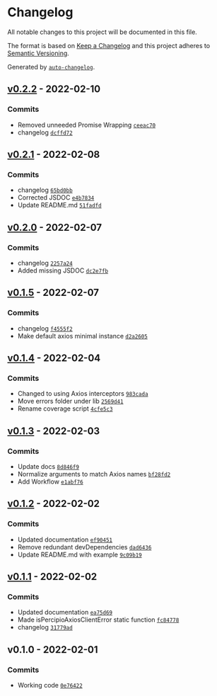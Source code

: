 # Changelog

All notable changes to this project will be documented in this file.

The format is based on [Keep a Changelog](https://keepachangelog.com/en/1.0.0/)
and this project adheres to [Semantic Versioning](https://semver.org/spec/v2.0.0.html).

Generated by [`auto-changelog`](https://github.com/CookPete/auto-changelog).

## [v0.2.2](https://github.com/martinholden-skillsoft/percipio-axios/compare/v0.2.1...v0.2.2) - 2022-02-10

### Commits

- Removed unneeded Promise Wrapping [`ceeac70`](https://github.com/martinholden-skillsoft/percipio-axios/commit/ceeac7024feb2fc70d301873e8cabb3ee8b1b125)
- changelog [`dcffd72`](https://github.com/martinholden-skillsoft/percipio-axios/commit/dcffd72fca07ef4b8a6dc023e78174c692d95a3b)

## [v0.2.1](https://github.com/martinholden-skillsoft/percipio-axios/compare/v0.2.0...v0.2.1) - 2022-02-08

### Commits

- changelog [`65bd0bb`](https://github.com/martinholden-skillsoft/percipio-axios/commit/65bd0bb211cbbdaab936bd50719ea9c69b3bd38b)
- Corrected JSDOC [`e4b7834`](https://github.com/martinholden-skillsoft/percipio-axios/commit/e4b78340090f5ea671068a683391534b750f91f1)
- Update README.md [`51fadfd`](https://github.com/martinholden-skillsoft/percipio-axios/commit/51fadfdc23c9d27dbd1dbc6cdef195825d88c7a4)

## [v0.2.0](https://github.com/martinholden-skillsoft/percipio-axios/compare/v0.1.5...v0.2.0) - 2022-02-07

### Commits

- changelog [`2257a24`](https://github.com/martinholden-skillsoft/percipio-axios/commit/2257a247a46b2b28e6dc1b901ef457e88e4145bf)
- Added missing JSDOC [`dc2e7fb`](https://github.com/martinholden-skillsoft/percipio-axios/commit/dc2e7fb17aa357ef93d66bcfbcf7d9b7194d2ba7)

## [v0.1.5](https://github.com/martinholden-skillsoft/percipio-axios/compare/v0.1.4...v0.1.5) - 2022-02-07

### Commits

- changelog [`f4555f2`](https://github.com/martinholden-skillsoft/percipio-axios/commit/f4555f2ce0cf157f2b94894b465efd3028ffdf6e)
- Make default axios minimal instance [`d2a2605`](https://github.com/martinholden-skillsoft/percipio-axios/commit/d2a2605555477f0fd0700220db6d53bde660a08e)

## [v0.1.4](https://github.com/martinholden-skillsoft/percipio-axios/compare/v0.1.3...v0.1.4) - 2022-02-04

### Commits

- Changed to using Axios interceptors [`983cada`](https://github.com/martinholden-skillsoft/percipio-axios/commit/983cadab6b0eb4638e0bafaa1b8ebf91cbff8212)
- Move errors folder under lib [`2569d41`](https://github.com/martinholden-skillsoft/percipio-axios/commit/2569d4196ed389af6b88caef4b029a35d530fbda)
- Rename coverage script [`4cfe5c3`](https://github.com/martinholden-skillsoft/percipio-axios/commit/4cfe5c32a883630ef301c9a1c9086f638660c3a2)

## [v0.1.3](https://github.com/martinholden-skillsoft/percipio-axios/compare/v0.1.2...v0.1.3) - 2022-02-03

### Commits

- Update docs [`8d846f9`](https://github.com/martinholden-skillsoft/percipio-axios/commit/8d846f9152a8828cdf90461c80f1f42e42c0dbe8)
- Normalize arguments to match Axios names [`bf28fd2`](https://github.com/martinholden-skillsoft/percipio-axios/commit/bf28fd200fb9733c5a06dc2c1dd911e1b37e1cc1)
- Add Workflow [`e1abf76`](https://github.com/martinholden-skillsoft/percipio-axios/commit/e1abf7673274af2e30d752005b19fa06a3c78580)

## [v0.1.2](https://github.com/martinholden-skillsoft/percipio-axios/compare/v0.1.1...v0.1.2) - 2022-02-02

### Commits

- Updated documentation [`ef90451`](https://github.com/martinholden-skillsoft/percipio-axios/commit/ef90451e9b4ad65b8f1a316e32b340415a075829)
- Remove redundant devDependencies [`dad6436`](https://github.com/martinholden-skillsoft/percipio-axios/commit/dad6436c5beb7220057c43b6c79d7475049f5f48)
- Update README.md with example [`9c09b19`](https://github.com/martinholden-skillsoft/percipio-axios/commit/9c09b196374c62a1c9391a3159f4e4b1fcb53310)

## [v0.1.1](https://github.com/martinholden-skillsoft/percipio-axios/compare/v0.1.0...v0.1.1) - 2022-02-02

### Commits

- Updated documentation [`ea75d69`](https://github.com/martinholden-skillsoft/percipio-axios/commit/ea75d696b75e35a43a318d2d4c06861415be67e7)
- Made isPercipioAxiosClientError static function [`fc84778`](https://github.com/martinholden-skillsoft/percipio-axios/commit/fc84778705e72fcdd6cfc2e416161e09d078bc95)
- changelog [`31779ad`](https://github.com/martinholden-skillsoft/percipio-axios/commit/31779adc1163f0252d3fcc44a2e435071bfa4f30)

## v0.1.0 - 2022-02-01

### Commits

- Working code [`0e76422`](https://github.com/martinholden-skillsoft/percipio-axios/commit/0e76422b2ded002358a053f5195ba4fa61df9023)
